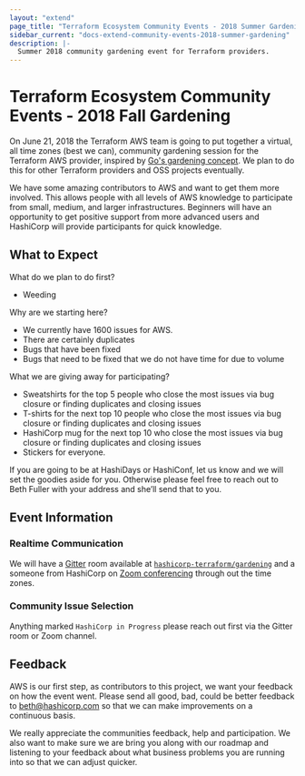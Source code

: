 ```yaml
---
layout: "extend"
page_title: "Terraform Ecosystem Community Events - 2018 Summer Gardening"
sidebar_current: "docs-extend-community-events-2018-summer-gardening"
description: |-
  Summer 2018 community gardening event for Terraform providers.
---
```


# Terraform Ecosystem Community Events - 2018 Fall Gardening

On June 21, 2018 the Terraform AWS team is going to put together a virtual, all time zones (best we can), community gardening session for the Terraform AWS provider, inspired by [Go's gardening concept](https://github.com/golang/go/wiki/Gardening). We plan to do this for other Terraform providers and OSS projects eventually.

We have some amazing contributors to AWS and want to get them more involved. This allows people with all levels of AWS knowledge to participate from small, medium, and larger infrastructures. Beginners will have an opportunity to get positive support from more advanced users and HashiCorp will provide participants for quick knowledge.

## What to Expect

What do we plan to do first?

* Weeding

Why are we starting here?

* We currently have 1600 issues for AWS.
* There are certainly duplicates
* Bugs that have been fixed
* Bugs that need to be fixed that we do not have time for due to volume

What we are giving away for participating?

* Sweatshirts for the top 5 people who close the most issues via bug closure or finding duplicates and closing issues
* T-shirts for the next top 10 people who close the most issues via bug closure or finding duplicates and closing issues
* HashiCorp mug for the next top 10 who close the most issues via bug closure or finding duplicates and closing issues
* Stickers for everyone.

If you are going to be at HashiDays or HashiConf, let us know and we will set the goodies aside for you. Otherwise please feel free to reach out to Beth Fuller with your address and she’ll send that to you.

## Event Information

### Realtime Communication

We will have a [Gitter](https://gitter.im/) room available at [`hashicorp-terraform/gardening`](https://gitter.im/hashicorp-terraform/gardening) and a someone from HashiCorp on [Zoom conferencing](https://zoom.us/) through out the time zones.

### Community Issue Selection

Anything marked `HashiCorp in Progress` please reach out first via the Gitter room or Zoom channel.

## Feedback

AWS is our first step, as contributors to this project, we want your feedback on how the event went. Please send all good, bad, could be better feedback to beth@hashicorp.com so that we can make improvements on a continuous basis.

We really appreciate the communities feedback, help and participation. We also want to make sure we are bring you along with our roadmap and listening to your feedback about what business problems you are running into so that we can adjust quicker.
